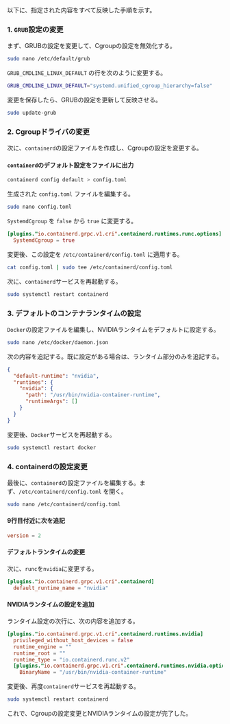 以下に、指定された内容をすべて反映した手順を示す。

### 1. `GRUB`設定の変更
まず、GRUBの設定を変更して、Cgroupの設定を無効化する。

```bash
sudo nano /etc/default/grub
```

`GRUB_CMDLINE_LINUX_DEFAULT` の行を次のように変更する。

```bash
GRUB_CMDLINE_LINUX_DEFAULT="systemd.unified_cgroup_hierarchy=false"
```

変更を保存したら、GRUBの設定を更新して反映させる。

```bash
sudo update-grub
```

### 2. Cgroupドライバの変更
次に、`containerd`の設定ファイルを作成し、Cgroupの設定を変更する。

#### `containerd`のデフォルト設定をファイルに出力
```bash
containerd config default > config.toml
```

生成された `config.toml` ファイルを編集する。

```bash
sudo nano config.toml
```

`SystemdCgroup` を `false` から `true` に変更する。

```toml
[plugins."io.containerd.grpc.v1.cri".containerd.runtimes.runc.options]
  SystemdCgroup = true
```

変更後、この設定を `/etc/containerd/config.toml` に適用する。

```bash
cat config.toml | sudo tee /etc/containerd/config.toml
```

次に、`containerd`サービスを再起動する。

```bash
sudo systemctl restart containerd
```

### 3. デフォルトのコンテナランタイムの設定
`Docker`の設定ファイルを編集し、NVIDIAランタイムをデフォルトに設定する。

```bash
sudo nano /etc/docker/daemon.json
```

次の内容を追記する。既に設定がある場合は、ランタイム部分のみを追記する。

```json
{
  "default-runtime": "nvidia",
  "runtimes": {
    "nvidia": {
      "path": "/usr/bin/nvidia-container-runtime",
      "runtimeArgs": []
    }
  }
}
```

変更後、`Docker`サービスを再起動する。

```bash
sudo systemctl restart docker
```

### 4. containerdの設定変更
最後に、`containerd`の設定ファイルを編集する。まず、`/etc/containerd/config.toml` を開く。

```bash
sudo nano /etc/containerd/config.toml
```

#### 9行目付近に次を追記
```toml
version = 2
```

#### デフォルトランタイムの変更
次に、`runc`を`nvidia`に変更する。

```toml
[plugins."io.containerd.grpc.v1.cri".containerd]
  default_runtime_name = "nvidia"
```

#### NVIDIAランタイムの設定を追加
ランタイム設定の次行に、次の内容を追加する。

```toml
[plugins."io.containerd.grpc.v1.cri".containerd.runtimes.nvidia]
  privileged_without_host_devices = false
  runtime_engine = ""
  runtime_root = ""
  runtime_type = "io.containerd.runc.v2"
  [plugins."io.containerd.grpc.v1.cri".containerd.runtimes.nvidia.options]
    BinaryName = "/usr/bin/nvidia-container-runtime"
```

変更後、再度`containerd`サービスを再起動する。

```bash
sudo systemctl restart containerd
```

これで、Cgroupの設定変更とNVIDIAランタイムの設定が完了した。
